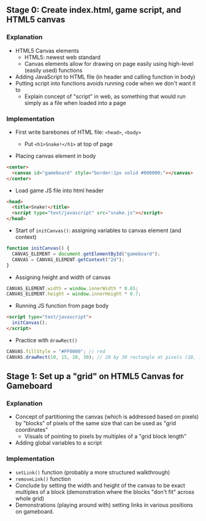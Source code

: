 ## Stage 0: Create index.html, game script, and HTML5 canvas

### Explanation
* HTML5 Canvas elements
    * HTML5: newest web standard
    * Canvas elements allow for drawing on page easily using high-level (easily used) functions
* Adding JavaScript to HTML file (in header and calling function in body)
* Putting script into functions avoids running code when we don't want it to
    * Explain concept of "script" in web, as something that would run simply as a file when loaded into a page

### Implementation
* First write barebones of HTML file: `<head>`, `<body>`
    * Put `<h1>Snake!</h1>` at top of page

* Placing canvas element in body
```html
<center>
  <canvas id="gameboard" style="border:1px solid #000000;"></canvas>
</center>
```

* Load game JS file into html header
```html
<head>
  <title>Snake!</title>
  <script type="text/javascript" src="snake.js"></script>
</head>
```

* Start of `initCanvas()`: assigning variables to canvas element (and context)
```javascript
function initCanvas() {
  CANVAS_ELEMENT = document.getElementById("gameboard");
  CANVAS = CANVAS_ELEMENT.getContext("2d");
}
```

* Assigning height and width of canvas
```javascript
CANVAS_ELEMENT.width = window.innerWidth * 0.65;
CANVAS_ELEMENT.height = window.innerHeight * 0.7;
```

* Running JS function from page body
```html
<script type="text/javascript">
  initCanvas();
</script>
```

* Practice with `drawRect()`
```javascript
CANVAS.fillStyle = "#FF0000"; // red
CANVAS.drawRect(10, 15, 20, 30); // 20 by 30 rectangle at pixels (10, 15)
```

## Stage 1: Set up a "grid" on HTML5 Canvas for Gameboard
### Explanation
* Concept of partitioning the canvas (which is addressed based on pixels) by "blocks" of pixels of the same size that can be used as "grid coordinates"
    * Visuals of pointing to pixels by multiples of a "grid block length"
* Adding global variables to a script

### Implementation
* `setLink()` function (probably a more structured walkthrough)
* `removeLink()` function
* Conclude by setting the width and height of the canvas to be exact multiples of a block (demonstration where the blocks "don't fit" across whole grid)
* Demonstrations (playing around with) setting links in various positions on gameboard.
